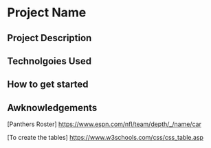 # Project Name
## Project Description
## Technolgoies Used
## How to get started
## Awknowledgements
[Panthers Roster] https://www.espn.com/nfl/team/depth/_/name/car

[To create the tables] https://www.w3schools.com/css/css_table.asp